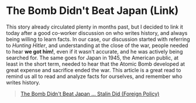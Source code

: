 # The Bomb Didn't Beat Japan (Link)


This story already circulated plenty in months past, but I decided to link it today after a good co-worker discussion on who writes history, and always being willing to learn facts. In our case, our discussion started with referring to *Hunting Hitler*, and understanding at the close of the war, people needed to hear **we got him!**, even if it wasn't accurate, and he was actively being searched for. The same goes for Japan in 1945, the American public, at least in the short term, needed to hear that the Atomic Bomb developed at great expense and sacrifice ended the war. This article is a great read to remind us all to read and analyze facts for ourselves, and remember who writes history.

> [The Bomb Didn't Beat Japan … Stalin Did (Foreign Policy)](https://foreignpolicy.com/2013/05/30/the-bomb-didnt-beat-japan-stalin-did/)

